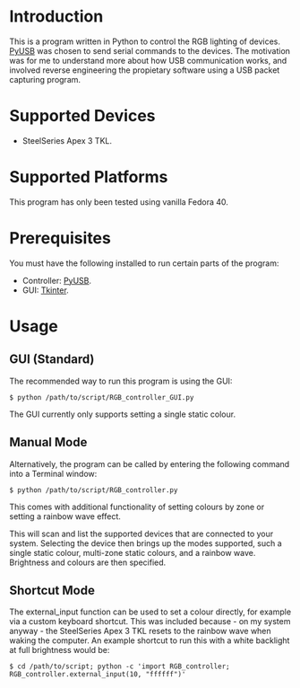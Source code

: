 # Introduction
This is a program written in Python to control the RGB lighting of devices.
[PyUSB](https://github.com/pyusb/pyusb) was chosen to send serial commands to the devices.
The motivation was for me to understand more about how USB communication works, and involved reverse engineering the propietary software using a USB packet capturing program.

# Supported Devices
* SteelSeries Apex 3 TKL.

# Supported Platforms
This program has only been tested using vanilla Fedora 40.

# Prerequisites
You must have the following installed to run certain parts of the program:
* Controller: [PyUSB](https://github.com/pyusb/pyusb).
* GUI: [Tkinter](https://docs.python.org/3/library/tkinter.html).

# Usage
## GUI (Standard)
The recommended way to run this program is using the GUI:
```
$ python /path/to/script/RGB_controller_GUI.py
```
The GUI currently only supports setting a single static colour.

## Manual Mode
Alternatively, the program can be called by entering the following command into a Terminal window:
```
$ python /path/to/script/RGB_controller.py
```
This comes with additional functionality of setting colours by zone or setting a rainbow wave effect.


This will scan and list the supported devices that are connected to your system.
Selecting the device then brings up the modes supported, such a single static colour, multi-zone static colours, and a rainbow wave.
Brightness and colours are then specified.

## Shortcut Mode
The external_input function can be used to set a colour directly, for example via a custom keyboard shortcut. This was included because - on my system anyway - the SteelSeries Apex 3 TKL resets to the rainbow wave when waking the computer. An example shortcut to run this with a white backlight at full brightness would be:
```
$ cd /path/to/script; python -c 'import RGB_controller; RGB_controller.external_input(10, "ffffff")'
```
